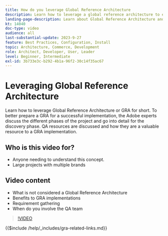 ```yaml
---
title: How do you leverage Global Reference Architecture
description: Learn how to leverage a global reference architecture to establish a scalable and resilient commerce experience
landing-page-description: Learn about Global Reference Architecture and how it is used with Adobe Commerce
kt: 14040
doc-type: video
audience: all
last-substantial-update: 2023-9-27
feature: Best Practices, Configuration, Install
topic: Architecture, Commerce, Development
role: Architect, Developer, User, Leader
level: Beginner, Intermediate
exl-id: 3b733e3c-b292-4b1a-96f2-30c14f35ac67
---
```

# Leveraging Global Reference Architecture

Learn how to leverage Global Reference Architecture or GRA for short. To better prepare a GRA for a successful implementation, the Adobe experts discuss the different phases of the project and go into detail for the discovery phase. QA resources are discussed and how they are a valuable resource to a GRA implementation.

## Who is this video for?

* Anyone needing to understand this concept.
* Large projects with multiple brands

## Video content

* What is not considered a Global Reference Architecture
* Benefits to GRA implementations
* Requirement gathering
* When do you involve the QA team

>[!VIDEO](https://video.tv.adobe.com/v/3424604?learn=on)

{{$include /help/_includes/gra-related-links.md}}
